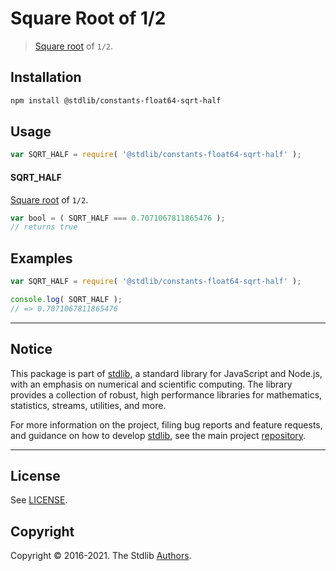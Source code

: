 <!--

@license Apache-2.0

Copyright (c) 2018 The Stdlib Authors.

Licensed under the Apache License, Version 2.0 (the "License");
you may not use this file except in compliance with the License.
You may obtain a copy of the License at

   http://www.apache.org/licenses/LICENSE-2.0

Unless required by applicable law or agreed to in writing, software
distributed under the License is distributed on an "AS IS" BASIS,
WITHOUT WARRANTIES OR CONDITIONS OF ANY KIND, either express or implied.
See the License for the specific language governing permissions and
limitations under the License.

-->

# Square Root of 1/2

> [Square root][@stdlib/math/base/special/sqrt] of `1/2`.

<section class="installation">

## Installation

```bash
npm install @stdlib/constants-float64-sqrt-half
```

</section>

<section class="usage">

## Usage

```javascript
var SQRT_HALF = require( '@stdlib/constants-float64-sqrt-half' );
```

#### SQRT_HALF

[Square root][@stdlib/math/base/special/sqrt] of `1/2`.

```javascript
var bool = ( SQRT_HALF === 0.7071067811865476 );
// returns true
```

</section>

<!-- /.usage -->

<section class="examples">

## Examples

<!-- TODO: better example -->

<!-- eslint no-undef: "error" -->

```javascript
var SQRT_HALF = require( '@stdlib/constants-float64-sqrt-half' );

console.log( SQRT_HALF );
// => 0.7071067811865476
```

</section>

<!-- /.examples -->


<section class="main-repo" >

* * *

## Notice

This package is part of [stdlib][stdlib], a standard library for JavaScript and Node.js, with an emphasis on numerical and scientific computing. The library provides a collection of robust, high performance libraries for mathematics, statistics, streams, utilities, and more.

For more information on the project, filing bug reports and feature requests, and guidance on how to develop [stdlib][stdlib], see the main project [repository][stdlib].

---

## License

See [LICENSE][stdlib-license].


## Copyright

Copyright &copy; 2016-2021. The Stdlib [Authors][stdlib-authors].

</section>

<!-- /.stdlib -->

<!-- Section for all links. Make sure to keep an empty line after the `section` element and another before the `/section` close. -->

<section class="links">

[stdlib]: https://github.com/stdlib-js/stdlib

[stdlib-authors]: https://github.com/stdlib-js/stdlib/graphs/contributors

[stdlib-license]: https://raw.githubusercontent.com/stdlib-js/constants-float64-sqrt-half/main/LICENSE

[@stdlib/math/base/special/sqrt]: https://github.com/stdlib-js/math-base-special-sqrt

</section>

<!-- /.links -->
